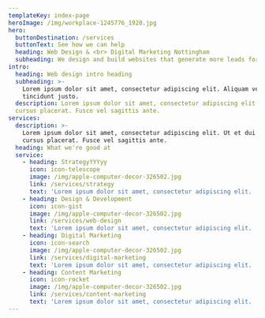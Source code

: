```yaml
---
templateKey: index-page
heroImage: /img/workplace-1245776_1920.jpg
hero:
  buttonDestination: /services
  buttonText: See how we can help
  heading: Web Design & <br> Digital Marketing Nottingham
  subheading: We design and build websites that generate more leads for your business.
intro:
  heading: Web design intro heading
  subheading: >-
    Lorem ipsum dolor sit amet, consectetur adipiscing elit. Aliquam vel
    tincidunt justo.
  description: Lorem ipsum dolor sit amet, consectetur adipiscing elit. Ut et dui id ligula
  cursus placerat. Fusce vel sagittis ante.
services:
  description: >-
    Lorem ipsum dolor sit amet, consectetur adipiscing elit. Ut et dui id ligula
    cursus placerat. Fusce vel sagittis ante.
  heading: What we're good at
  service:
    - heading: StrategyYYYyy
      icon: icon-telescope
      image: /img/apple-computer-decor-326502.jpg
      link: /services/strategy
      text: 'Lorem ipsum dolor sit amet, consectetur adipiscing elit. '
    - heading: Design & Development
      icon: icon-gist
      image: /img/apple-computer-decor-326502.jpg
      link: /services/web-design
      text: 'Lorem ipsum dolor sit amet, consectetur adipiscing elit. '
    - heading: Digital Marketing
      icon: icon-search
      image: /img/apple-computer-decor-326502.jpg
      link: /services/digital-marketing
      text: 'Lorem ipsum dolor sit amet, consectetur adipiscing elit. '
    - heading: Content Marketing
      icon: icon-rocket
      image: /img/apple-computer-decor-326502.jpg
      link: /services/content-marketing
      text: 'Lorem ipsum dolor sit amet, consectetur adipiscing elit. '
---
```

